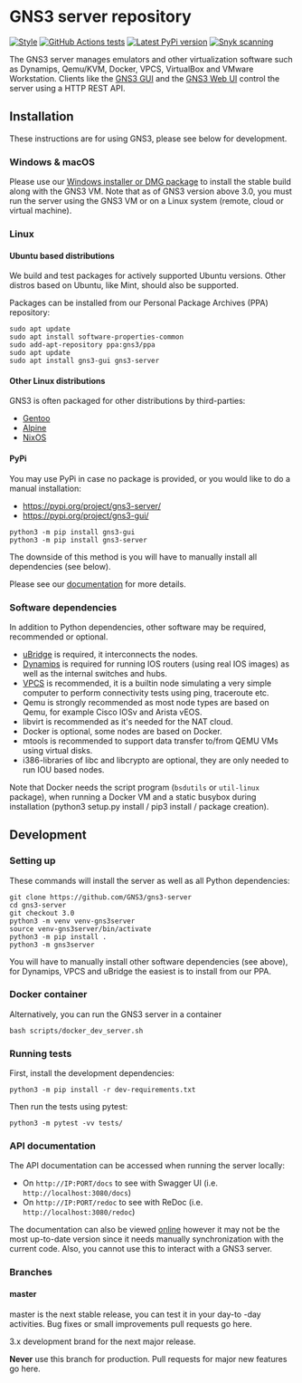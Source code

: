 # GNS3 server repository

[![Style](https://img.shields.io/badge/code%20style-black-000000.svg)](https://github.com/psf/black)
[![GitHub Actions tests](https://github.com/GNS3/gns3-server/workflows/testing/badge.svg?branch=3.0)](https://github.com/GNS3/gns3-server/actions?query=workflow%3Atesting+branch%3A3.0)
[![Latest PyPi version](https://img.shields.io/pypi/v/gns3-server.svg)](https://pypi.python.org/pypi/gns3-server)
[![Snyk scanning](https://snyk.io/test/github/GNS3/gns3-server/badge.svg)](https://snyk.io/test/github/GNS3/gns3-server)

The GNS3 server manages emulators and other virtualization software such as Dynamips, Qemu/KVM, Docker, VPCS, VirtualBox and VMware Workstation.
Clients like the [GNS3 GUI](https://github.com/GNS3/gns3-gui/) and the [GNS3 Web UI](https://github.com/GNS3/gns3-web-ui>) control the server using a HTTP REST API.

## Installation

These instructions are for using GNS3, please see below for development.

### Windows & macOS

Please use our [Windows installer or DMG package](https://gns3.com/software/download) to install the stable build along with the GNS3 VM.
Note that as of GNS3 version above 3.0, you must run the server using the GNS3 VM or on a Linux system (remote, cloud or virtual machine).

### Linux

#### Ubuntu based distributions

We build and test packages for actively supported Ubuntu versions.
Other distros based on Ubuntu, like Mint, should also be supported.

Packages can be installed from our Personal Package Archives (PPA) repository:

```shell
sudo apt update
sudo apt install software-properties-common
sudo add-apt-repository ppa:gns3/ppa
sudo apt update                                
sudo apt install gns3-gui gns3-server
```

#### Other Linux distributions

GNS3 is often packaged for other distributions by third-parties:

* [Gentoo](https://packages.gentoo.org/package/net-misc/gns3-server)
* [Alpine](https://pkgs.alpinelinux.org/package/v3.10/community/x86_64/gns3-server)
* [NixOS](https://search.nixos.org/packages?channel=21.11&from=0&size=50&sort=relevance&type=packages&query=gns3-server)

#### PyPi

You may use PyPi in case no package is provided, or you would like to do a manual installation:

* https://pypi.org/project/gns3-server/
* https://pypi.org/project/gns3-gui/

```shell
python3 -m pip install gns3-gui
python3 -m pip install gns3-server
```

The downside of this method is you will have to manually install all dependencies (see below).

Please see our [documentation](https://docs.gns3.com/docs/getting-started/installation/linux) for more details.

### Software dependencies

In addition to Python dependencies, other software may be required, recommended or optional.

* [uBridge](https://github.com/GNS3/ubridge/) is required, it interconnects the nodes.
* [Dynamips](https://github.com/GNS3/dynamips/) is required for running IOS routers (using real IOS images) as well as the internal switches and hubs.
* [VPCS](https://github.com/GNS3/vpcs/) is recommended, it is a builtin node simulating a very simple computer to perform connectivity tests using ping, traceroute etc.
* Qemu is strongly recommended as most node types are based on Qemu, for example Cisco IOSv and Arista vEOS.
* libvirt is recommended as it's needed for the NAT cloud.
* Docker is optional, some nodes are based on Docker.
* mtools is recommended to support data transfer to/from QEMU VMs using virtual disks.
* i386-libraries of libc and libcrypto are optional, they are only needed to run IOU based nodes.

Note that Docker needs the script program (`bsdutils` or `util-linux` package), when running a Docker VM and a static busybox during installation (python3 setup.py install / pip3 install / package creation).

## Development

### Setting up

These commands will install the server as well as all Python dependencies:

```shell
git clone https://github.com/GNS3/gns3-server
cd gns3-server
git checkout 3.0
python3 -m venv venv-gns3server
source venv-gns3server/bin/activate
python3 -m pip install .
python3 -m gns3server
```

You will have to manually install other software dependencies (see above), for Dynamips, VPCS and uBridge the easiest is to install from our PPA.

### Docker container

Alternatively, you can run the GNS3 server in a container

```shell
bash scripts/docker_dev_server.sh
```

### Running tests

First, install the development dependencies:

```shell
python3 -m pip install -r dev-requirements.txt
```

Then run the tests using pytest:

```shell
python3 -m pytest -vv tests/
```

### API documentation

The API documentation can be accessed when running the server locally:

* On `http://IP:PORT/docs` to see with Swagger UI (i.e. `http://localhost:3080/docs`)
* On `http://IP:PORT/redoc` to see with ReDoc (i.e. `http://localhost:3080/redoc`)

The documentation can also be viewed [online](http://apiv3.gns3.net) however it may not be the most up-to-date version since it needs manually synchronization with the current code. Also, you cannot use this to interact with a GNS3 server.

### Branches

#### master

master is the next stable release, you can test it in your day-to -day activities.
Bug fixes or small improvements pull requests go here.

3.x development brand for the next major release.

**Never** use this branch for production. Pull requests for major new features go here.